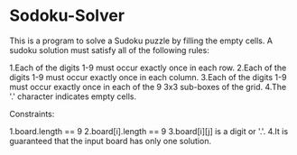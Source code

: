 # Sodoku-Solver

This is a program to solve a Sudoku puzzle by filling the empty cells.
A sudoku solution must satisfy all of the following rules:

1.Each of the digits 1-9 must occur exactly once in each row.
2.Each of the digits 1-9 must occur exactly once in each column.
3.Each of the digits 1-9 must occur exactly once in each of the 9 3x3 sub-boxes of the grid.
4.The '.' character indicates empty cells.

Constraints:

1.board.length == 9
2.board[i].length == 9
3.board[i][j] is a digit or '.'.
4.It is guaranteed that the input board has only one solution.
